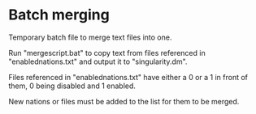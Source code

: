 # Batch merging
Temporary batch file to merge text files into one.

Run "mergescript.bat" to copy text from files referenced in "enablednations.txt" and output it to "singularity.dm".

Files referenced in "enablednations.txt" have either a 0 or a 1 in front of them, 0 being disabled and 1 enabled.

New nations or files must be added to the list for them to be merged.
